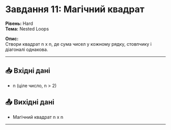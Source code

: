 # Завдання 11: Магічний квадрат

**Рівень:** Hard  
**Тема:** Nested Loops  

**Опис:**  
Створи квадрат n x n, де сума чисел у кожному рядку, стовпчику і діагоналі однакова.

---

## 📥 Вхідні дані
- n (ціле число, n > 2)

## 📤 Вихідні дані
- Магічний квадрат n x n

---